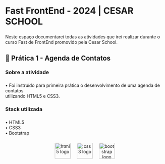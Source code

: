 <h1 align="left">Fast FrontEnd - 2024 | CESAR SCHOOL</h1>

###

<p align="left">Neste espaço documentarei todas as atividades que irei realizar durante o curso Fast de FrontEnd promovido pela Cesar School.</p>

###

<h2 align="left">📒 Prática 1 - Agenda de Contatos</h2>

###

<h3 align="left">Sobre a atividade</h3>

###

<p align="left">• Foi instruído para primeira prática o desenvolvimento de uma agenda de contatos <br>utilizando HTML5 e CSS3.</p>

###

<h3 align="left">Stack utilizada</h3>

###

<p align="left">• HTML5 <br>• CSS3<br>• Bootstrap</p>

###

<div align="center">
  <img src="https://cdn.jsdelivr.net/gh/devicons/devicon/icons/html5/html5-plain-wordmark.svg" height="50" alt="html5 logo"  />
  <img width="12" />
  <img src="https://cdn.jsdelivr.net/gh/devicons/devicon/icons/css3/css3-plain-wordmark.svg" height="50" alt="css3 logo"  />
  <img width="12" />
  <img src="https://cdn.jsdelivr.net/gh/devicons/devicon/icons/bootstrap/bootstrap-original.svg" height="50" alt="bootstrap logo"  />
</div>

###
